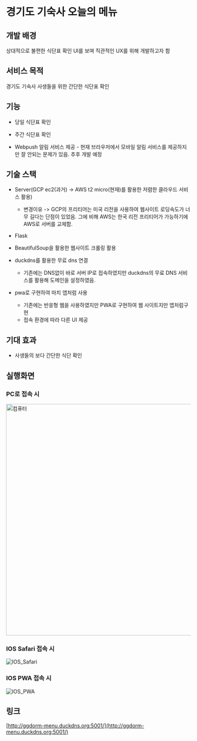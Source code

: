 ﻿# 경기도 기숙사 오늘의 메뉴

## 개발 배경

상대적으로 불편한 식단표 확인 UI를 보며 직관적인 UX를 위해 개발하고자 함

## 서비스 목적

경기도 기숙사 사생들을 위한 간단한 식단표 확인

## 기능

* 당일 식단표 확인

* 주간 식단표 확인

* Webpush 알림 서비스 제공 - 현재 브라우저에서 모바일 알림 서비스를 제공하지만 잘 안되는 문제가 있음. 추후 개발 예정



## 기술 스택

* Server(GCP ec2(과거) -> AWS t2 micro(현재)를 활용한 저렴한 클라우드 서비스 활용)
  + 변경이유 -> GCP의 프리티어는 미국 리전을 사용하여 웹사이트 로딩속도가 너무 길다는 단점이 있었음. 그에 비해 AWS는 한국 리전 프리티어가 가능하기에 AWS로 서버를 교체함.    

* Flask

* BeautifulSoup을 활용한 웹사이트 크롤링 활용

* duckdns를 활용한 무료 dns 연결
  + 기존에는 DNS없이 바로 서버 IP로 접속하였지만 duckdns의 무료 DNS 서비스를 활용해 도메인을 설정하였음. 

* pwa로 구현하여 마치 앱처럼 사용
  + 기존에는 반응형 웹을 사용하였지만 PWA로 구현하여 웹 사이트지만 앱처럼구현
  * 접속 환경에 따라 다른 UI 제공


## 기대 효과

* 사생들의 보다 간단한 식단 확인

## 실행화면

### PC로 접속 시 
<img width="631" alt="컴퓨터" src="https://github.com/user-attachments/assets/c817a241-c6a9-464d-8d8a-7310b214e7d6">

### IOS Safari 접속 시
![IOS_Safari](https://github.com/user-attachments/assets/a3f48595-d3f3-440a-8ee0-793e56e87f28)

### IOS PWA 접속 시
![IOS_PWA](https://github.com/user-attachments/assets/8a263f81-7e37-4d7d-ad5a-6b9c4438a7eb)

## 링크

[http://ggdorm-menu.duckdns.org:5001/](http://ggdorm-menu.duckdns.org:5001/)
